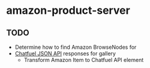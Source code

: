 # amazon-product-server

## TODO

* Determine how to find Amazon BrowseNodes for
* [Chatfuel JSON API](http://docs.chatfuel.com/plugins/plugin-documentation/json-api) responses for gallery
  * Transform Amazon Item to Chatfuel API element